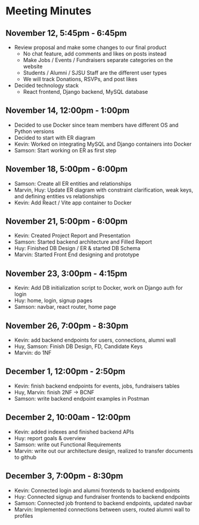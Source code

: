# Meeting Minutes

## November 12, 5:45pm - 6:45pm
- Review proposal and make some changes to our final product
  - No chat feature, add comments and likes on posts instead
  - Make Jobs / Events / Fundraisers separate categories on the website
  - Students / Alumni / SJSU Staff are the different user types
  - We will track Donations, RSVPs, and post likes
- Decided technology stack
  - React frontend, Django backend, MySQL database

## November 14, 12:00pm - 1:00pm
- Decided to use Docker since team members have different OS and Python versions
- Decided to start with ER diagram
- Kevin: Worked on integrating MySQL and Django containers into Docker
- Samson: Start working on ER as first step

## November 18, 5:00pm - 6:00pm
- Samson: Create all ER entities and relationships
- Marvin, Huy: Update ER diagram with constraint clarification, weak keys, and defining entities vs relationships
- Kevin: Add React / Vite app container to Docker

## November 21, 5:00pm - 6:00pm
- Kevin: Created Project Report and Presentation
- Samson: Started backend architecture and Filled Report
- Huy: Finished DB Design / ER & started DB Schema
- Marvin: Started Front End designing and prototype

## November 23, 3:00pm - 4:15pm
- Kevin: Add DB initialization script to Docker, work on Django auth for login
- Huy: home, login, signup pages
- Samson: navbar, react router, home page

## November 26, 7:00pm - 8:30pm
- Kevin: add backend endpoints for users, connections, alumni wall
- Huy, Samson: Finish DB Design, FD, Candidate Keys
- Marvin: do 1NF

## December 1, 12:00pm - 2:50pm
- Kevin: finish backend endpoints for events, jobs, fundraisers tables
- Huy, Marvin: finish 2NF → BCNF
- Samson: write backend endpoint examples in Postman

## December 2, 10:00am - 12:00pm
- Kevin: added indexes and finished backend APIs
- Huy: report goals & overview
- Samson: write out Functional Requirements
- Marvin: write out our architecture design, realized to transfer documents to github

## December 3, 7:00pm - 8:30pm
- Kevin: Connected login and alumni frontends to backend endpoints
- Huy: Connected signup and fundraiser frontends to backend endpoints
- Samson: Connected job frontend to backend endpoints, updated navbar
- Marvin: Implemented connections between users, routed alumni wall to profiles
